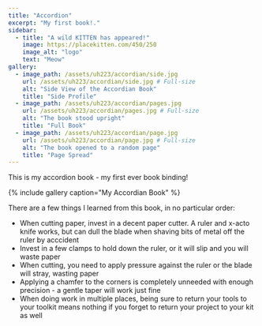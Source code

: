 ```yaml
---
title: "Accordion"
excerpt: "My first book!."
sidebar:
  - title: "A wild KITTEN has appeared!"
    image: https://placekitten.com/450/250
    image_alt: "logo"
    text: "Meow"
gallery:
  - image_path: /assets/uh223/accordian/side.jpg
    url: /assets/uh223/accordian/side.jpg # Full-size
    alt: "Side View of the Accordian Book"
    title: "Side Profile"
  - image_path: /assets/uh223/accordian/pages.jpg
    url: /assets/uh223/accordian/pages.jpg # Full-size
    alt: "The book stood upright"
    title: "Full Book"
  - image_path: /assets/uh223/accordian/page.jpg
    url: /assets/uh223/accordian/page.jpg # Full-size
    alt: "The book opened to a random page"
    title: "Page Spread"
---
```


This is my accordion book - my first ever book binding!

{% include gallery caption="My Accordian Book" %}

There are a few things I learned from this book, in no particular order:

- When cutting paper, invest in a decent paper cutter. A ruler and x-acto knife works, but can dull the blade when shaving bits of metal off the ruler by acccident
- Invest in a few clamps to hold down the ruler, or it will slip and you will waste paper
- When cutting, you need to apply pressure against the ruler or the blade will stray, wasting paper
- Applying a chamfer to the corners is completely unneeded with enough precision - a gentle taper will work just fine
- When doing work in multiple places, being sure to return your tools to your toolkit means nothing if you forget to return your project to your kit as well